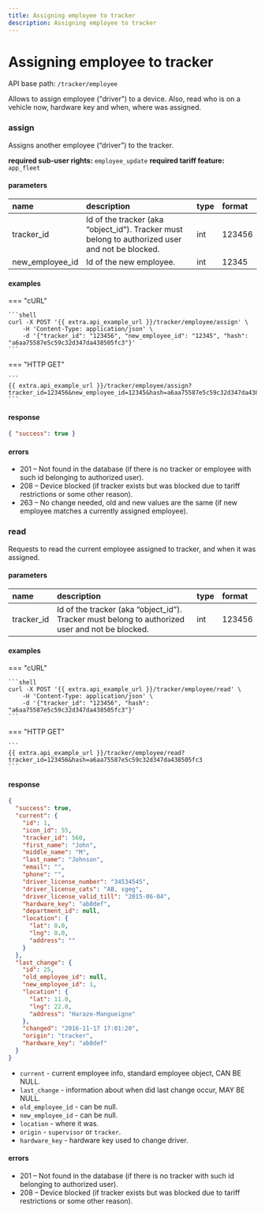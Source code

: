 ```yaml
---
title: Assigning employee to tracker
description: Assigning employee to tracker
---
```


# Assigning employee to tracker

API base path: `/tracker/employee`

Allows to assign employee ("driver") to a device. Also, read who is on a vehicle now, hardware key and when, where was assigned. 

### assign

Assigns another employee (“driver”) to the tracker.

**required sub-user rights:** `employee_update`
**required tariff feature:** `app_fleet`

#### parameters

| name | description | type| format|
| :------ | :------ | :----- | :------ |
| tracker_id | Id of the tracker (aka “object_id”). Tracker must belong to authorized user and not be blocked. | int | 123456 |
| new_employee_id | Id of the new employee. | int | 12345 |

#### examples

=== "cURL"

    ```shell
    curl -X POST '{{ extra.api_example_url }}/tracker/employee/assign' \
        -H 'Content-Type: application/json' \ 
        -d '{"tracker_id": "123456", "new_employee_id": "12345", "hash": "a6aa75587e5c59c32d347da438505fc3"}'
    ```

=== "HTTP GET"

    ```
    {{ extra.api_example_url }}/tracker/employee/assign?tracker_id=123456&new_employee_id=12345&hash=a6aa75587e5c59c32d347da438505fc3
    ```

#### response

```json
{ "success": true }
```

#### errors

* 201 – Not found in the database (if there is no tracker or employee with such id belonging to authorized user).
* 208 – Device blocked (if tracker exists but was blocked due to tariff restrictions or some other reason).
* 263 – No change needed, old and new values are the same (if new employee matches a currently assigned employee).

### read

Requests to read the current employee assigned to tracker, and when it was assigned.

#### parameters

| name | description | type| format|
| :------ | :------ | :----- | :------ |
| tracker_id | Id of the tracker (aka “object_id”). Tracker must belong to authorized user and not be blocked. | int | 123456 |

#### examples

=== "cURL"

    ```shell
    curl -X POST '{{ extra.api_example_url }}/tracker/employee/read' \
        -H 'Content-Type: application/json' \ 
        -d '{"tracker_id": "123456", "hash": "a6aa75587e5c59c32d347da438505fc3"}'
    ```

=== "HTTP GET"

    ```
    {{ extra.api_example_url }}/tracker/employee/read?tracker_id=123456&hash=a6aa75587e5c59c32d347da438505fc3
    ```

#### response

```json
{
  "success": true,
  "current": {
    "id": 1,
    "icon_id": 55,
    "tracker_id": 560,
    "first_name": "John",
    "middle_name": "M",
    "last_name": "Johnson",
    "email": "",
    "phone": "",
    "driver_license_number": "34534545",
    "driver_license_cats": "AB, sgeg",
    "driver_license_valid_till": "2015-06-04",
    "hardware_key": "ab8def",
    "department_id": null,
    "location": {
      "lat": 0.0,
      "lng": 0.0,
      "address": ""
    }
  },
  "last_change": {
    "id": 25,
    "old_employee_id": null,
    "new_employee_id": 1,
    "location": {
      "lat": 11.0,
      "lng": 22.0,
      "address": "Haraze-Mangueigne"
    },
    "changed": "2016-11-17 17:01:20",
    "origin": "tracker",
    "hardware_key": "ab8def"
  }
}
```

* `current` - current employee info, standard employee object, CAN BE NULL.
* `last_change` - information about when did last change occur, MAY BE NULL.
* `old_employee_id` - can be null.
* `new_employee_id` - can be null.
* `location` - where it was.
* `origin` - `supervisor` or `tracker`.
* `hardware_key` - hardware key used to change driver.

#### errors

* 201 – Not found in the database (if there is no tracker with such id belonging to authorized user).
* 208 – Device blocked (if tracker exists but was blocked due to tariff restrictions or some other reason).
